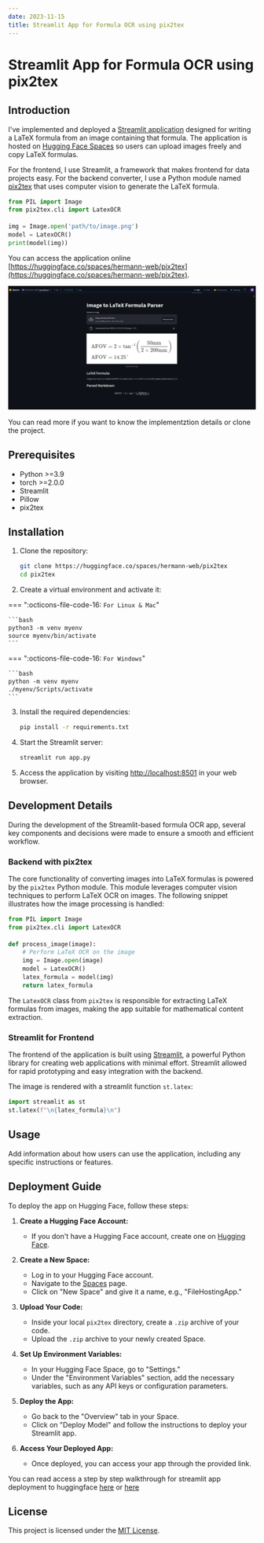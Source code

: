 ```yaml
---
date: 2023-11-15
title: Streamlit App for Formula OCR using pix2tex
---
```


# Streamlit App for Formula OCR using pix2tex

## Introduction
I've implemented and deployed a [Streamlit application](https://huggingface.co/spaces/hermann-web/pix2tex) designed for writing a LaTeX formula from an image containing that formula. The application is hosted on [Hugging Face Spaces](https://huggingface.co/spaces/hermann-web/pix2tex/tree/main) so users can upload images freely and copy LaTeX formulas.

For the frontend, I use Streamlit, a framework that makes frontend for data projects easy. For the backend converter, I use a Python module named [pix2tex](https://github.com/lukas-blecher/LaTeX-OCR) that uses computer vision to generate the LaTeX formula.

```python
from PIL import Image
from pix2tex.cli import LatexOCR

img = Image.open('path/to/image.png')
model = LatexOCR()
print(model(img))
```

You can access the application online [https://huggingface.co/spaces/hermann-web/pix2tex](https://huggingface.co/spaces/hermann-web/pix2tex).

![](../blog/posts/software-and-tools/data/huggingface/assets/streamlit-app-on-hugginface.png)

You can read more if you want to know the implementztion details or clone the project.

## Prerequisites

- Python >=3.9
- torch >=2.0.0
- Streamlit
- Pillow
- pix2tex

## Installation

1. Clone the repository:

    ```bash
    git clone https://huggingface.co/spaces/hermann-web/pix2tex
    cd pix2tex
    ```

2. Create a virtual environment and activate it:

=== ":octicons-file-code-16: `For Linux & Mac`"

    ```bash
    python3 -m venv myenv
    source myenv/bin/activate
    ```

=== ":octicons-file-code-16: `For Windows`"

    ```bash
    python -m venv myenv
    ./myenv/Scripts/activate
    ```

3. Install the required dependencies:

    ```bash
    pip install -r requirements.txt
    ```

4. Start the Streamlit server:

    ```bash
    streamlit run app.py
    ```

5. Access the application by visiting [http://localhost:8501](http://localhost:8501) in your web browser.

## Development Details

During the development of the Streamlit-based formula OCR app, several key components and decisions were made to ensure a smooth and efficient workflow.

### Backend with pix2tex

The core functionality of converting images into LaTeX formulas is powered by the `pix2tex` Python module. This module leverages computer vision techniques to perform LaTeX OCR on images. The following snippet illustrates how the image processing is handled:

```python
from PIL import Image
from pix2tex.cli import LatexOCR

def process_image(image):
    # Perform LaTeX OCR on the image
    img = Image.open(image)
    model = LatexOCR()
    latex_formula = model(img)
    return latex_formula
```

The `LatexOCR` class from `pix2tex` is responsible for extracting LaTeX formulas from images, making the app suitable for mathematical content extraction.


### Streamlit for Frontend

The frontend of the application is built using [Streamlit](https://streamlit.io/), a powerful Python library for creating web applications with minimal effort. Streamlit allowed for rapid prototyping and easy integration with the backend.

The image is rendered with a streamlit function `st.latex`:
```python
import streamlit as st
st.latex(f"\n{latex_formula}\n")
```

## Usage

Add information about how users can use the application, including any specific instructions or features.

## Deployment Guide

To deploy the app on Hugging Face, follow these steps:

1. **Create a Hugging Face Account:**
    - If you don't have a Hugging Face account, create one on [Hugging Face](https://huggingface.co/signup).

2. **Create a New Space:**
    - Log in to your Hugging Face account.
    - Navigate to the [Spaces](https://huggingface.co/spaces) page.
    - Click on "New Space" and give it a name, e.g., "FileHostingApp."

3. **Upload Your Code:**
    - Inside your local `pix2tex` directory, create a `.zip` archive of your code.
    - Upload the `.zip` archive to your newly created Space.

4. **Set Up Environment Variables:**
    - In your Hugging Face Space, go to "Settings."
    - Under the "Environment Variables" section, add the necessary variables, such as any API keys or configuration parameters.

5. **Deploy the App:**
    - Go back to the "Overview" tab in your Space.
    - Click on "Deploy Model" and follow the instructions to deploy your Streamlit app.

6. **Access Your Deployed App:**
    - Once deployed, you can access your app through the provided link.

You can read access a step by step walkthrough for streamlit app deployment to huggingface [here](blog/2023/11/15/how-to-deploy-a-streamlit-application-on-hugging-face/) or [here](/web-source/docs/blog/posts/software-and-tools/data/huggingface/deploy-on-huggingface-spaces.md)

## License

This project is licensed under the [MIT License](LICENSE).
